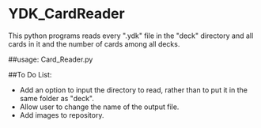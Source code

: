 # YDK_CardReader

This python programs reads every ".ydk" file in the "deck" directory and all cards in it and the number of cards among all decks.

##usage: 
Card_Reader.py

##To Do List:
- Add an option to input the directory to read, rather than to put it in the same folder as "deck".
- Allow user to change the name of the output file.
- Add images to repository.
  
